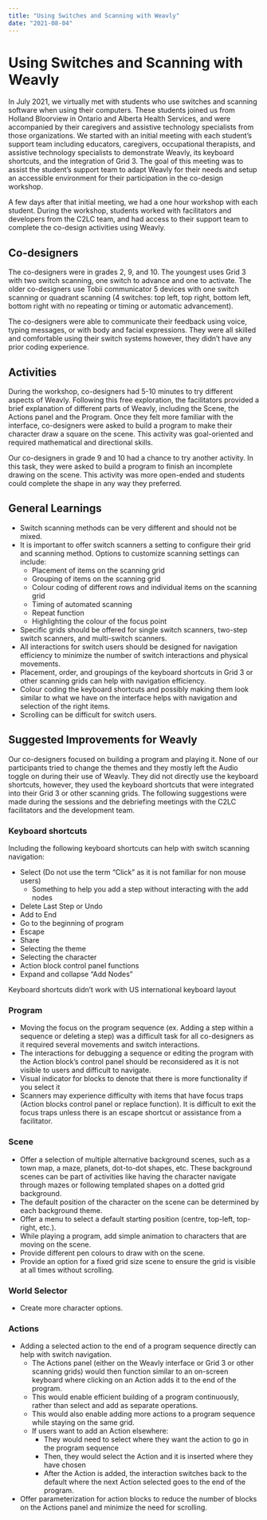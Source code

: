 ```yaml
---
title: "Using Switches and Scanning with Weavly"
date: "2021-08-04"
---
```


# Using Switches and Scanning with Weavly

In July 2021, we virtually met with students who use switches and scanning software when using their computers. These students joined us from Holland Bloorview in Ontario and Alberta Health Services, and were accompanied by their caregivers and assistive technology specialists from those organizations. We started with an initial meeting with each student’s support team including educators, caregivers, occupational therapists, and assistive technology specialists to demonstrate Weavly, its keyboard shortcuts, and the integration of Grid 3. The goal of this meeting was to assist the student’s support team to adapt Weavly for their needs and setup an accessible environment for their participation in the co-design workshop.

A few days after that initial meeting, we had a one hour workshop with each student. During the workshop, students worked with facilitators and developers from the C2LC team, and had access to their support team to complete the co-design activities using Weavly.

## Co-designers
The co-designers were in grades 2, 9, and 10. The youngest uses Grid 3 with two switch scanning, one switch to advance and one to activate. The older co-designers use Tobii communicator 5 devices with one switch scanning or quadrant scanning (4 switches: top left, top right, bottom left, bottom right with no repeating or timing or automatic advancement).

The co-designers were able to communicate their feedback using voice, typing messages, or with body and facial expressions. They were all skilled and comfortable using their switch systems however, they didn’t have any prior coding experience.

## Activities
During the workshop, co-designers had 5-10 minutes to try different aspects of Weavly. Following this free exploration, the facilitators provided a brief explanation of different parts of Weavly, including the Scene, the Actions panel and the Program. Once they felt more familiar with the interface, co-designers were asked to build a program to make their character draw a square on the scene. This activity was goal-oriented and required mathematical and directional skills.

Our co-designers in grade 9 and 10 had a chance to try another activity. In this task, they were asked to build a program to finish an incomplete drawing on the scene. This activity was more open-ended and students could complete the shape in any way they preferred.

## General Learnings
* Switch scanning methods can be very different and should not be mixed.
* It is important to offer switch scanners a setting to configure their grid and scanning method. Options to customize scanning settings can include:
    * Placement of items on the scanning grid
    * Grouping of items on the scanning grid
    * Colour coding of different rows and individual items on the scanning grid
    * Timing of automated scanning
    * Repeat function
    * Highlighting the colour of the focus point
* Specific grids should be offered for single switch scanners, two-step switch scanners, and multi-switch scanners.
* All interactions for switch users should be designed for navigation efficiency to minimize the number of switch interactions and physical movements.
* Placement, order, and groupings of the keyboard shortcuts in Grid 3 or other scanning grids can help with navigation efficiency.
* Colour coding the keyboard shortcuts and possibly making them look similar to what we have on the interface helps with navigation and selection of the right items.
* Scrolling can be difficult for switch users.

## Suggested Improvements for Weavly
Our co-designers focused on building a program and playing it. None of our participants tried to change the themes and they mostly left the Audio toggle on during their use of Weavly. They did not directly use the keyboard shortcuts, however, they used the keyboard shortcuts that were integrated into their Grid 3 or other scanning grids. The following suggestions were made during the sessions and the debriefing meetings with the C2LC facilitators and the development team.

### Keyboard shortcuts
Including the following keyboard shortcuts can help with switch scanning navigation:

* Select (Do not use the term “Click” as it is not familiar for non mouse users)
    * Something to help you add a step without interacting with the add nodes
* Delete Last Step or Undo
* Add to End
* Go to the beginning of program
* Escape
* Share
* Selecting the theme
* Selecting the character
* Action block control panel functions
* Expand and collapse “Add Nodes”

Keyboard shortcuts didn’t work with US international keyboard layout

### Program
* Moving the focus on the program sequence (ex. Adding a step within a sequence or deleting a step) was a difficult task for all co-designers as it required several movements and switch interactions.
* The interactions for debugging a sequence or editing the program with the Action block’s control panel should be reconsidered as it is not visible to users and difficult to navigate.
* Visual indicator for blocks to denote that there is more functionality if you select it
* Scanners may experience difficulty with items that have focus traps (Action blocks control panel or replace function). It is difficult to exit the focus traps unless there is an escape shortcut or assistance from a facilitator.

### Scene
* Offer a selection of multiple alternative background scenes, such as a town map, a maze, planets, dot-to-dot shapes, etc. These background scenes can be part of activities like having the character navigate through mazes or following templated shapes on a dotted grid background.
* The default position of the character on the scene can be determined by each background theme.
* Offer a menu to select a default starting position (centre, top-left, top-right, etc.).
* While playing a program, add simple animation to characters that are moving on the scene.
* Provide different pen colours to draw with on the scene.
* Provide an option for a fixed grid size scene to ensure the grid is visible at all times without scrolling.

### World Selector
* Create more character options.

### Actions
* Adding a selected action to the end of a program sequence directly can help with switch navigation.
    * The Actions panel (either on the Weavly interface or Grid 3 or other scanning grids) would then function similar to an on-screen keyboard where clicking on an Action adds it to the end of the program.
    * This would enable efficient building of a program continuously, rather than select and add as separate operations.
    * This would also enable adding more actions to a program sequence while staying on the same grid.
    * If users want to add an Action elsewhere:
        * They would need to select where they want the action to go in the program sequence
        * Then, they would select the Action and it is inserted where they have chosen
        * After the Action is added, the interaction switches back to the default where the next Action selected goes to the end of the program.
* Offer parameterization for action blocks to reduce the number of blocks on the Actions panel and minimize the need for scrolling.
